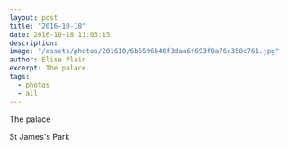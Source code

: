 ```yaml
---
layout: post
title: "2016-10-18"
date: 2016-10-18 11:03:15
description: 
image: "/assets/photos/201610/6b6596b46f3daa6f693f0a76c358c761.jpg"
author: Elise Plain
excerpt: The palace
tags: 
  - photos
  - all
---
```


The palace
<p></p>
St James&#39;s Park